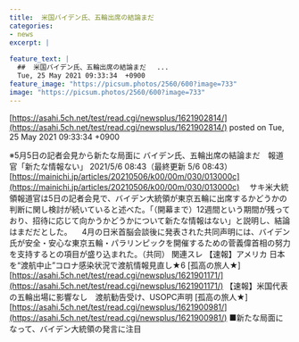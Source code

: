 ```yaml
---
title:  米国バイデン氏、五輪出席の結論まだ　  
categories:
- news
excerpt: |
  
feature_text: |
  ##  米国バイデン氏、五輪出席の結論まだ　 ...
  Tue, 25 May 2021 09:33:34  +0900
feature_image: "https://picsum.photos/2560/600?image=733"
image: "https://picsum.photos/2560/600?image=733"
---
```


[https://asahi.5ch.net/test/read.cgi/newsplus/1621902814/](https://asahi.5ch.net/test/read.cgi/newsplus/1621902814/)
posted on Tue, 25 May 2021 09:33:34  +0900

<!--more-->

※5月5日の記者会見から新たな局面に バイデン氏、五輪出席の結論まだ　報道官「新たな情報ない」 2021/5/6 08:43（最終更新 5/6 08:43） [https://mainichi.jp/articles/20210506/k00/00m/030/013000c](https://mainichi.jp/articles/20210506/k00/00m/030/013000c) 　サキ米大統領報道官は5日の記者会見で、バイデン大統領が東京五輪に出席するかどうかの判断に関し検討が続いていると述べた。「（開幕まで）12週間という期間が残っており、招待に応じて向かうかどうかについて新たな情報はない」と説明し、結論はまだだとした。 　4月の日米首脳会談後に発表された共同声明には、バイデン氏が安全・安心な東京五輪・パラリンピックを開催するための菅義偉首相の努力を支持するとの項目が盛り込まれた。（共同） 関連スレ 【速報】アメリカ 日本を“渡航中止”コロナ感染状況で渡航情報見直し★6 [孤高の旅人★] [https://asahi.5ch.net/test/read.cgi/newsplus/1621901171/](https://asahi.5ch.net/test/read.cgi/newsplus/1621901171/) 【速報】米国代表の五輪出場に影響なし　渡航勧告受け、USOPC声明 [孤高の旅人★] [https://asahi.5ch.net/test/read.cgi/newsplus/1621900981/](https://asahi.5ch.net/test/read.cgi/newsplus/1621900981/) ■新たな局面になって、バイデン大統領の発言に注目
